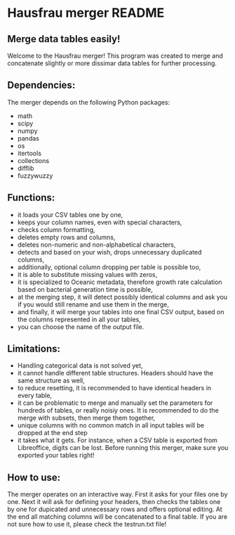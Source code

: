 # Hausfrau merger README
## Merge data tables easily!
Welcome to the Hausfrau merger! This program was created to merge and concatenate slightly or more dissimar data tables for further processing.

## Dependencies:
The merger depends on the following Python packages:
* math
* scipy
* numpy
* pandas
* os
* itertools
* collections
* difflib
* fuzzywuzzy 
## Functions:
* it loads your CSV tables one by one,
* keeps your column names, even with special characters,
* checks column formatting,
* deletes empty rows and columns,
* deletes non-numeric and non-alphabetical characters,
* detects and based on your wish, drops unnecessary duplicated columns,
* additionally, optional column dropping per table is possible too,
* it is able to substitute missing values with zeros,
* it is specialized to Oceanic metadata, therefore growth rate calculation based on bacterial generation time is possible,
* at the merging step, it will detect possibly identical columns and ask you if you would still rename and use them in the merge,
* and finally, it will merge your tables into one final CSV output, based on the columns represented in all your tables,
* you can choose the name of the output file.
## Limitations:
 * Handling categorical data is not solved yet,
 * it cannot handle different table structures. Headers should have the same structure as well,
 * to reduce resetting, it is recommended to have identical headers in every table,
 * it can be problematic to merge and manually set the parameters for hundreds of tables, or really noisiy ones. It is recommended to do the merge with subsets, then merge them together,
 * unique columns with no common match in all input tables will be dropped at the end step
 * it takes what it gets. For instance, when a CSV table is exported from Libreoffice, digits can be lost. Before running this merger, make sure you exported your tables right!
 ## How to use:
 The merger operates on an interactive way. First it asks for your files one by one. Next it will ask for defining your headers, then checks the tables one by one for dupicated and unnecessary rows and offers optional editing. At the end all matching columns will be concatenated to a final table.
If you are not sure how to use it, please check the testrun.txt file!
